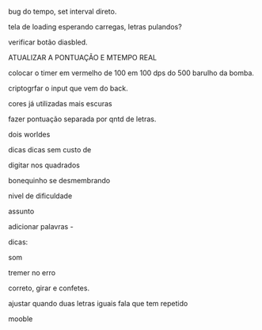 bug do tempo, set interval direto.

tela de loading esperando carregas, letras pulandos?

verificar botão diasbled.

ATUALIZAR A PONTUAÇÃO E MTEMPO REAL

colocar o timer em vermelho de 100 em 100 dps do 500
barulho da bomba.

criptogrfar o input que vem do back.

cores já utilizadas mais escuras

fazer pontuação separada por qntd de letras.

dois worldes

dicas
dicas sem custo de

digitar nos quadrados


bonequinho se desmembrando

nivel de dificuldade

assunto

adicionar palavras - 

dicas:

som

tremer no erro

correto, girar e confetes.

ajustar quando duas letras iguais fala que tem repetido






mooble
